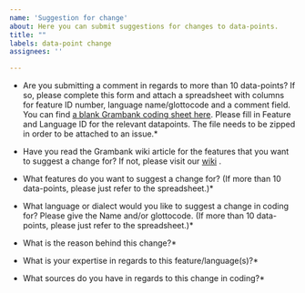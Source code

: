```yaml
---
name: 'Suggestion for change'
about: Here you can submit suggestions for changes to data-points.
title: ""
labels: data-point change
assignees: ''

---
```

* Are you submitting a comment in regards to more than 10 data-points? If so, please complete this form and attach a spreadsheet with columns for feature ID number, language name/glottocode and a comment field. You can find [a blank Grambank coding sheet here](https://github.com/grambank/grambank/blob/master/docs/Grambank_most_updated_sheet.tsv). Please fill in Feature and Language ID for the relevant datapoints.  The file needs to be zipped in order to be attached to an issue.*


* Have you read the Grambank wiki article for the features that you want to suggest a change for? If not, please visit our [wiki](https://github.com/grambank/grambank/wiki) .


* What features do you want to suggest a change for? (If more than 10 data-points, please just refer to the spreadsheet.)*


* What language or dialect would you like to suggest a change in coding for? Please give the Name and/or glottocode. (If more than 10 data-points, please just refer to the spreadsheet.)*


* What is the reason behind this change?*


* What is your expertise in regards to this feature/language(s)?*


* What sources do you have in regards to this change in coding?*
